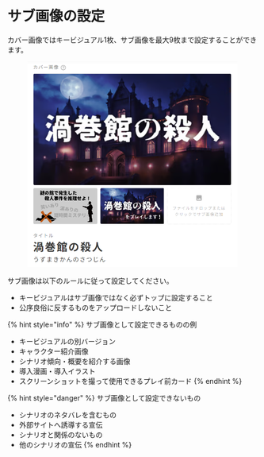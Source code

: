 # サブ画像の設定

カバー画像ではキービジュアル1枚、サブ画像を最大9枚まで設定することができます。

<figure><img src="../../.gitbook/assets/image (147).png" alt="" width="563"><figcaption></figcaption></figure>

サブ画像は以下のルールに従って設定してください。

* キービジュアルはサブ画像ではなく必ずトップに設定すること
* 公序良俗に反するものをアップロードしないこと

{% hint style="info" %}
サブ画像として設定できるものの例

* キービジュアルの別バージョン
* キャラクター紹介画像
* シナリオ傾向・概要を紹介する画像
* 導入漫画・導入イラスト
* スクリーンショットを撮って使用できるプレイ前カード
{% endhint %}

{% hint style="danger" %}
サブ画像として設定できないもの

* シナリオのネタバレを含むもの
* 外部サイトへ誘導する宣伝
* シナリオと関係のないもの
* 他のシナリオの宣伝
{% endhint %}
